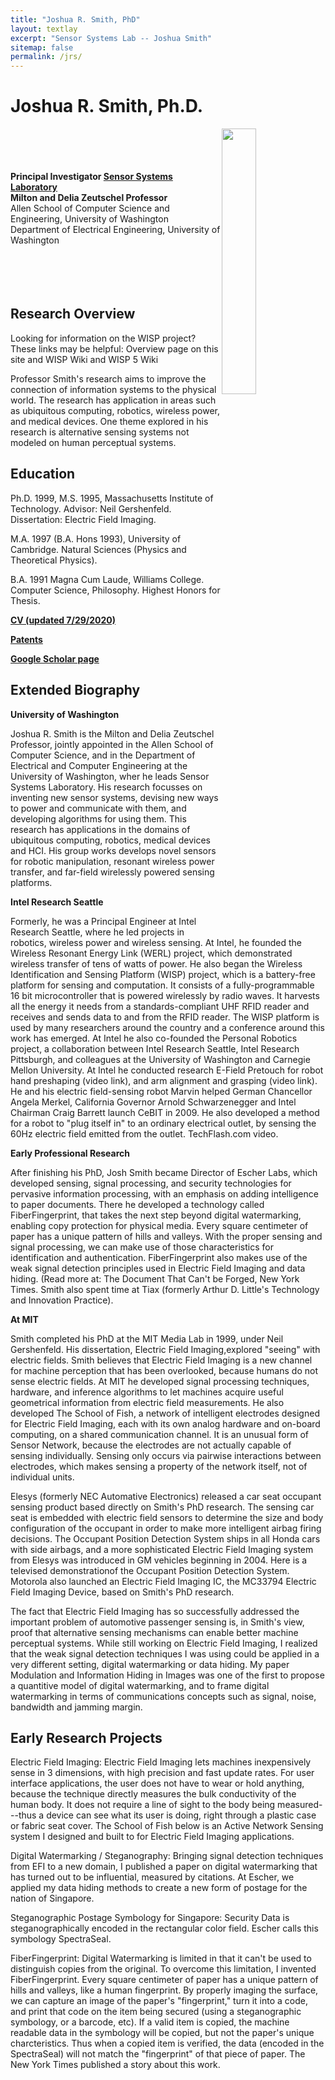 ```yaml
---
title: "Joshua R. Smith, PhD"
layout: textlay
excerpt: "Sensor Systems Lab -- Joshua Smith"
sitemap: false
permalink: /jrs/
---
```

# Joshua R. Smith, Ph.D.

<img src="{{ site.url }}{{ site.baseurl }}/images/joshwisp.jpg" class="img-responsive" width="33%" style="float: right" />

<br><br><br><br>
<strong>Principal Investigator <a href="{{ site.url }}{{ site.baseurl }}">Sensor Systems Laboratory</a></strong><br>
<strong>Milton and Delia Zeutschel Professor</strong><br>
Allen School of Computer Science and Engineering, University of Washington<br>
Department of Electrical Engineering, University of Washington<br>
<br><br><br><br>

## Research Overview

Looking for information on the WISP project? These links may be helpful: Overview page on this site and WISP Wiki and WISP 5 Wiki

Professor Smith's research aims to improve the connection of information systems to the physical world. The research has application in areas such as ubiquitous computing, robotics, wireless power, and medical devices. One theme explored in his research is alternative sensing systems not modeled on human perceptual systems.


## Education

Ph.D. 1999, M.S. 1995, Massachusetts Institute of Technology. Advisor: Neil Gershenfeld. Dissertation: Electric Field Imaging.
 
M.A. 1997 (B.A. Hons 1993), University of Cambridge. Natural Sciences (Physics and Theoretical Physics).
 
B.A. 1991 Magna Cum Laude, Williams College. Computer Science, Philosophy. Highest Honors for Thesis.

<strong><a href="{{ site.url }}{{ site.baseurl }}/downloads/cv-jrs-2020-07-29.pdf">CV (updated 7/29/2020)</a></strong><br>
 
<strong><a href="{{ site.url }}{{ site.baseurl }}/downloads/cv-jrs-2020-07-29.pdf">Patents</a></strong><br>
 
<strong><a href="https://scholar.google.com/citations?user=LnAus20AAAAJ">Google Scholar page</a></strong><br>

## Extended Biography

<strong>University of Washington</strong>

Joshua R. Smith is the Milton and Delia Zeutschel Professor, jointly appointed in the Allen School of Computer Science, and in the Department of Electrical and Computer Engineering at the University of Washington, wher he leads Sensor Systems Laboratory. His research focusses on inventing new sensor systems, devising new ways to power and communicate with them, and developing algorithms for using them. This research has applications in the domains of ubiquitous computing, robotics, medical devices and HCI. His group works develops novel sensors for robotic manipulation, resonant wireless power transfer, and far-field wirelessly powered sensing platforms.
 
<strong>Intel Research Seattle</strong>

Formerly, he was a Principal Engineer at Intel Research Seattle, where he led projects in robotics, wireless power and wireless sensing. At Intel, he founded the Wireless Resonant Energy Link (WERL) project, which demonstrated wireless transfer of tens of watts of power. He also began the Wireless Identification and Sensing Platform (WISP) project, which is a battery-free platform for sensing and computation. It consists of a fully-programmable 16 bit microcontroller that is powered wirelessly by radio waves. It harvests all the energy it needs from a standards-compliant UHF RFID reader and receives and sends data to and from the RFID reader. The WISP platform is used by many researchers around the country and a conference around this work has emerged. At Intel he also co-founded the Personal Robotics project, a collaboration between Intel Research Seattle, Intel Research Pittsburgh, and colleagues at the University of Washington and Carnegie Mellon University. At Intel he conducted research E-Field Pretouch for robot hand preshaping (video link), and arm alignment and grasping (video link).  He and his electric field-sensing robot Marvin helped German Chancellor Angela Merkel, California Governor Arnold Schwarzenegger and Intel Chairman Craig Barrett launch CeBIT in 2009. He also developed a method for a robot to "plug itself in" to an ordinary electrical outlet, by sensing the 60Hz electric field emitted from the outlet. TechFlash.com video.
 

<strong>Early Professional Research</strong>

After finishing his PhD, Josh Smith became Director of Escher Labs, which developed sensing, signal processing, and security technologies for pervasive information processing, with an emphasis on adding intelligence to paper documents. There he developed a technology called FiberFingerprint, that takes the next step beyond digital watermarking, enabling copy protection for physical media. Every square centimeter of paper has a unique pattern of hills and valleys. With the proper sensing and signal processing, we can make use of those characteristics for identification and authentication. FiberFingerprint also makes use of the weak signal detection principles used in Electric Field Imaging and data hiding. (Read more at: The Document That Can't be Forged, New York Times. Smith also spent time at Tiax (formerly Arthur D. Little's Technology and Innovation Practice).
 
<strong>At MIT</strong>

Smith completed his PhD at the MIT Media Lab in 1999, under Neil Gershenfeld. His dissertation, Electric Field Imaging,explored "seeing" with electric fields. Smith believes that Electric Field Imaging is a new channel for machine perception that has been overlooked, because humans do not sense electric fields. At MIT he developed signal processing techniques, hardware, and inference algorithms to let machines acquire useful geometrical information from electric field measurements. He also developed The School of Fish, a network of intelligent electrodes designed for Electric Field Imaging, each with its own analog hardware and on-board computing, on a shared communication channel. It is an unusual form of Sensor Network, because the electrodes are not actually capable of sensing individually. Sensing only occurs via pairwise interactions between electrodes, which makes sensing a property of the network itself, not of individual units.
 
Elesys (formerly NEC Automative Electronics) released a car seat occupant sensing product based directly on Smith's PhD research. The sensing car seat is embedded with electric field sensors to determine the size and body configuration of the occupant in order to make more intelligent airbag firing decisions. The Occupant Position Detection System ships in all Honda cars with side airbags, and a more sophisticated Electric Field Imaging system from Elesys was introduced in GM vehicles beginning in 2004. Here is a televised demonstrationof the Occupant Position Detection System. Motorola also launched an Electric Field Imaging IC, the MC33794 Electric Field Imaging Device, based on Smith's PhD research.

The fact that Electric Field Imaging has so successfully addressed the important problem of automotive passenger sensing is, in Smith's view, proof that alternative sensing mechanisms can enable better machine perceptual systems. While still working on Electric Field Imaging, I realized that the weak signal detection techniques I was using could be applied in a very different setting, digital watermarking or data hiding. My paper Modulation and Information Hiding in Images was one of the first to propose a quantitive model of digital watermarking, and to frame digital watermarking in terms of communications concepts such as signal, noise, bandwidth and jamming margin.


## Early Research Projects 

Electric Field Imaging:
Electric Field Imaging lets machines inexpensively sense in 3 dimensions, with high precision and fast update rates. For user interface applications, the user does not have to wear or hold anything, because the technique directly measures the bulk conductivity of the human body. It does not require a line of sight to the body being measured---thus a device can see what its user is doing, right through a plastic case or fabric seat cover. The School of Fish below is an Active Network Sensing system I designed and built to for Electric Field Imaging applications.
 

Digital Watermarking / Steganography:
Bringing signal detection techniques from EFI to a new domain, I published a paper on digital watermarking that has turned out to be influential, measured by citations. At Escher, we applied my data hiding methods to create a new form of postage for the nation of Singapore.
 
Steganographic Postage Symbology for Singapore:
Security Data is steganographically encoded in the rectangular color field. Escher calls this symbology SpectraSeal.
 

FiberFingerprint:
Digital Watermarking is limited in that it can't be used to distinguish copies from the original. To overcome this limitation, I invented FiberFingerprint.
Every square centimeter of paper has a unique pattern of hills and valleys, like a human fingerprint. By properly imaging the surface, we can capture an image of the paper's "fingerprint," turn it into a code, and print that code on the item being secured (using a steganographic symbology, or a barcode, etc). If a valid item is copied, the machine readable data in the symbology will be copied, but not the paper's unique charcteristics. Thus when a copied item is verified, the data (encoded in the SpectraSeal) will not match the "fingerprint" of that piece of paper. The New York Times published a story about this work.